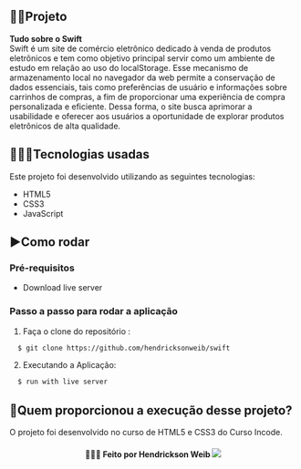 ## 👨‍🏫Projeto
**Tudo sobre o Swift** 
<br />
Swift é um site de comércio eletrônico dedicado à venda de produtos eletrônicos e tem como objetivo principal servir como um ambiente de estudo em relação ao uso do localStorage. Esse mecanismo de armazenamento local no navegador da web permite a conservação de dados essenciais, tais como preferências de usuário e informações sobre carrinhos de compras, a fim de proporcionar uma experiência de compra personalizada e eficiente. Dessa forma, o site busca aprimorar a usabilidade e oferecer aos usuários a oportunidade de explorar produtos eletrônicos de alta qualidade.
<br />


## 👨🏻‍💻Tecnologias usadas
Este projeto foi desenvolvido utilizando as seguintes tecnologias:
  * HTML5
  * CSS3
  * JavaScript


## ▶️Como rodar
  ### **Pré-requisitos**
  - Download live server
  
 ### **Passo a passo para rodar a aplicação**  
1. Faça o clone do repositório :

```sh
  $ git clone https://github.com/hendricksonweib/swift
```

2. Executando a Aplicação:

```sh
  $ run with live server
```


## 🚀Quem proporcionou a execução desse projeto?
O projeto foi desenvolvido no curso de HTML5 e CSS3 do Curso Incode.

<h4 align="center">
    👨🏻‍🚀 Feito por Hendrickson Weib  <a href="https://www.linkedin.com/in/hendrickson-weib-5046a027b/" target="_blank"><img src="https://img.shields.io/badge/-LinkedIn-%230077B5?style=for-the-badge&logo=linkedin&logoColor=white" target="_blank"></a>

</h4>
